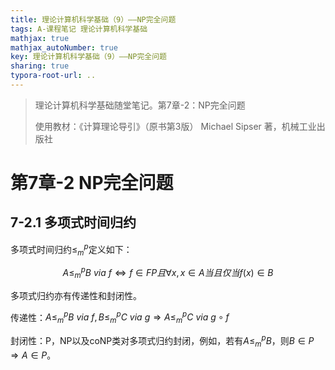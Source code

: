 ```yaml
---
title: 理论计算机科学基础（9）——NP完全问题
tags: A-课程笔记 理论计算机科学基础
mathjax: true
mathjax_autoNumber: true
key: 理论计算机科学基础（9）——NP完全问题
sharing: true
typora-root-url: ..
---
```


> 理论计算机科学基础随堂笔记。第7章-2：NP完全问题
> 
> 使用教材：《计算理论导引》（原书第3版）  Michael Sipser 著，机械工业出版社

<!--more-->

# 第7章-2 NP完全问题

## 7-2.1 多项式时间归约

多项式时间归约$\leq_m^p$定义如下：

$$
A\leq_m^p B\ via\ f\Leftrightarrow f\in FP且\forall x, x\in A当且仅当 f(x)\in B
$$

多项式归约亦有传递性和封闭性。

传递性：$A\leq_m^p B\ via\ f, B\leq_m^p C\ via\ g\Rightarrow A\leq_m^p C\ via\ g\circ f$

封闭性：P，NP以及coNP类对多项式归约封闭，例如，若有$A\leq_m^p B$，则$B\in P\Rightarrow A\in P$。